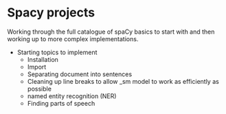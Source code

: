 # Spacy projects

Working through the full catalogue of spaCy basics to start with and then working up to more complex implementations.

- Starting topics to implement
  - Installation
  - Import
  - Separating document into sentences
  - Cleaning up line breaks to allow _sm model to work as efficiently as possible
  - named entity recognition (NER)
  - Finding parts of speech